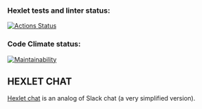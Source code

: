 ### Hexlet tests and linter status:

[![Actions Status](https://github.com/SplitCode/frontend-project-12/actions/workflows/hexlet-check.yml/badge.svg)](https://github.com/SplitCode/frontend-project-12/actions)

### Code Climate status:
[![Maintainability](https://api.codeclimate.com/v1/badges/5a767dd5b08ee126a3e8/maintainability)](https://codeclimate.com/github/SplitCode/frontend-project-12/maintainability)

## HEXLET CHAT

[Hexlet chat](https://frontend-project-12-c3ik.onrender.com) is an analog of Slack chat (a very simplified version).

